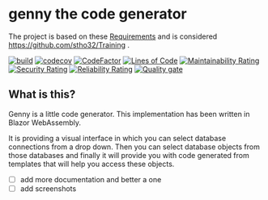# genny the code generator

The project is based on these [Requirements](Documentation/requirements.md) and is considered https://github.com/stho32/Training .


[![build](https://github.com/stho32/M001-WebApp-X-CSharp-001/actions/workflows/dotnet.yml/badge.svg)](https://github.com/stho32/M001-WebApp-X-CSharp-001/actions/workflows/dotnet.yml)
[![codecov](https://codecov.io/gh/stho32/M001-WebApp-X-CSharp-001/branch/main/graph/badge.svg?token=1YDDHH3F78)](https://codecov.io/gh/stho32/M001-WebApp-X-CSharp-001)
[![CodeFactor](https://www.codefactor.io/repository/github/stho32/m001-webapp-x-csharp-001/badge)](https://www.codefactor.io/repository/github/stho32/m001-webapp-x-csharp-001)
[![Lines of Code](https://sonarcloud.io/api/project_badges/measure?project=stho32_M001-WebApp-X-CSharp-001&metric=ncloc)](https://sonarcloud.io/summary/new_code?id=stho32_M001-WebApp-X-CSharp-001)
[![Maintainability Rating](https://sonarcloud.io/api/project_badges/measure?project=stho32_M001-WebApp-X-CSharp-001&metric=sqale_rating)](https://sonarcloud.io/summary/new_code?id=stho32_M001-WebApp-X-CSharp-001)
[![Security Rating](https://sonarcloud.io/api/project_badges/measure?project=stho32_M001-WebApp-X-CSharp-001&metric=security_rating)](https://sonarcloud.io/summary/new_code?id=stho32_M001-WebApp-X-CSharp-001)
[![Reliability Rating](https://sonarcloud.io/api/project_badges/measure?project=stho32_M001-WebApp-X-CSharp-001&metric=reliability_rating)](https://sonarcloud.io/summary/new_code?id=stho32_M001-WebApp-X-CSharp-001)
[![Quality gate](https://sonarcloud.io/api/project_badges/quality_gate?project=stho32_M001-WebApp-X-CSharp-001)](https://sonarcloud.io/summary/new_code?id=stho32_M001-WebApp-X-CSharp-001)

## What is this?

Genny is a little code generator. 
This implementation has been written in Blazor WebAssembly. 

It is providing a visual interface in which you can select database connections from a drop down. Then you can select database objects from those databases and finally it will provide you with code generated from templates that will help you access these objects. 

- [ ] add more documentation and better a one
- [ ] add screenshots
